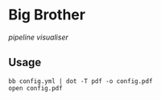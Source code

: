 # Big Brother

*pipeline visualiser*

## Usage

```
bb config.yml | dot -T pdf -o config.pdf
open config.pdf
```
